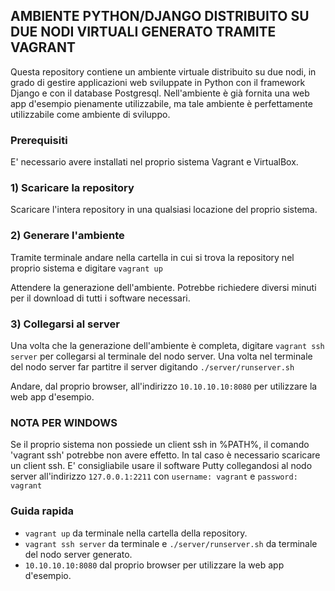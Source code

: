## AMBIENTE PYTHON/DJANGO DISTRIBUITO SU DUE NODI VIRTUALI GENERATO TRAMITE VAGRANT

Questa repository contiene un ambiente virtuale distribuito su due nodi, in grado di gestire applicazioni web sviluppate in Python con il framework Django e con il database Postgresql. Nell'ambiente è già fornita una web app d'esempio pienamente utilizzabile, ma tale ambiente è perfettamente utilizzabile come ambiente di sviluppo.

### Prerequisiti
E' necessario avere installati nel proprio sistema Vagrant e VirtualBox.

### 1) Scaricare la repository
Scaricare l'intera repository in una qualsiasi locazione del proprio sistema.

### 2) Generare l'ambiente
Tramite terminale andare nella cartella in cui si trova la repository nel proprio sistema e digitare ```vagrant up```

Attendere la generazione dell'ambiente. Potrebbe richiedere diversi minuti per il download di tutti i software necessari.

### 3) Collegarsi al server
Una volta che la generazione dell'ambiente è completa, digitare ```vagrant ssh server``` per collegarsi al terminale del nodo server. Una volta nel terminale del nodo server far partitre il server digitando ```./server/runserver.sh```

Andare, dal proprio browser, all'indirizzo ```10.10.10.10:8080``` per utilizzare la web app d'esempio.
### NOTA PER WINDOWS
Se il proprio sistema non possiede un client ssh in %PATH%, il comando 'vagrant ssh' potrebbe non avere effetto. In tal caso è necessario scaricare un client ssh. E' consigliabile usare il software Putty collegandosi al nodo server all'indirizzo ```127.0.0.1:2211``` con ```username: vagrant``` e ```password: vagrant```

### Guida rapida
* ```vagrant up``` da terminale nella cartella della repository.
* ```vagrant ssh server``` da terminale e ```./server/runserver.sh``` da terminale del nodo server generato.
* ```10.10.10.10:8080``` dal proprio browser per utilizzare la web app d'esempio.
